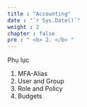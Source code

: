 ```yaml
---
title : "Accounting"
date : "`r Sys.Date()`"
weight : 2
chapter : false
pre : " <b> 2. </b> "
---
```


Phụ lục
1. MFA-Alias
2. User and Group
3. Role and Policy
4. Budgets